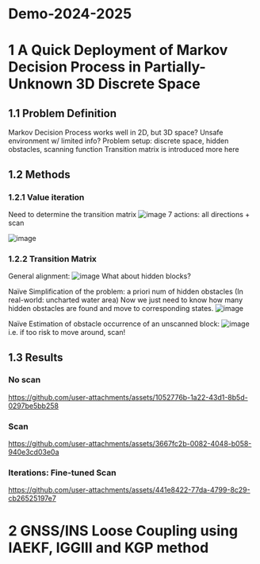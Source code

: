 # Demo-2024-2025
# 1 A Quick Deployment of Markov Decision Process in Partially-Unknown 3D Discrete Space
## 1.1 Problem Definition
Markov Decision Process works well in 2D, but 3D space? Unsafe environment w/ limited info?
Problem setup: discrete space, hidden obstacles, scanning function
Transition matrix is introduced more here

## 1.2 Methods
### 1.2.1 Value iteration
Need to determine the transition matrix
![image](https://github.com/user-attachments/assets/04af3955-7b85-4bed-975b-f7e88d6a341b)
7 actions: all directions + scan

![image](https://github.com/user-attachments/assets/db5ec620-6d86-4a33-83ed-7e4d272ac4ab)
### 1.2.2 Transition Matrix
General alignment:
![image](https://github.com/user-attachments/assets/18c0e254-b245-4107-a653-0b0e80ccedc1)
What about hidden blocks?

Naïve Simplification of the problem: a priori num of hidden obstacles (In real-world: uncharted water area)
Now we just need to know how many hidden obstacles are found and move to corresponding states.
![image](https://github.com/user-attachments/assets/e560c3b2-5689-467f-a76b-1006c8d70176)

Naïve Estimation of obstacle occurrence of an unscanned block:
![image](https://github.com/user-attachments/assets/03de46d8-0576-4c9f-8af3-fffc2d704f8d)
i.e. if too risk to move around, scan!

## 1.3 Results
### No scan
https://github.com/user-attachments/assets/1052776b-1a22-43d1-8b5d-0297be5bb258
### Scan
https://github.com/user-attachments/assets/3667fc2b-0082-4048-b058-940e3cd03e0a
### Iterations: Fine-tuned Scan
https://github.com/user-attachments/assets/441e8422-77da-4799-8c29-cb26525197e7


# 2 GNSS/INS Loose Coupling using IAEKF, IGGIII and KGP method
